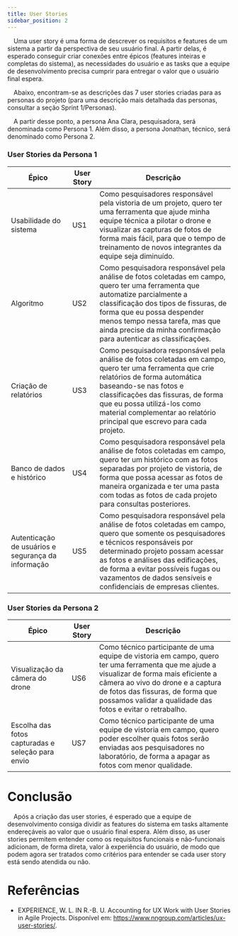 ```yaml
---
title: User Stories
sidebar_position: 2
---
```


&emsp;Uma user story é uma forma de descrever os requisitos e features de um sistema a partir da perspectiva de seu usuário final. A partir delas, é esperado conseguir criar conexões entre épicos (features inteiras e completas do sistema), as necessidades do usuário e as tasks que a equipe de desenvolvimento precisa cumprir para entregar o valor que o usuário final espera.

&emsp;Abaixo, encontram-se as descrições das 7 user stories criadas para as personas do projeto (para uma descrição mais detalhada das personas, consultar a seção Sprint 1/Personas).

&emsp;A partir desse ponto, a persona Ana Clara, pesquisadora, será denominada como Persona 1. Além disso, a persona Jonathan, técnico, será denominado como Persona 2.

### User Stories da Persona 1

| Épico | User Story | Descrição |
| ----- | ---------- | --------- |
| Usabilidade do sistema | US1 | Como pesquisadores responsável pela vistoria de um projeto, quero ter uma ferramenta que ajude minha equipe técnica a pilotar o drone e visualizar as capturas de fotos de forma mais fácil, para que o tempo de treinamento de novos integrantes da equipe seja diminuído. |
| Algoritmo | US2 | Como pesquisadora responsável pela análise de fotos coletadas em campo, quero ter uma ferramenta que automatize parcialmente a classificação dos tipos de fissuras, de forma que eu possa despender menos tempo nessa tarefa, mas que ainda precise da minha confirmação para autenticar as classificações. |
| Criação de relatórios  | US3 | Como pesquisadora responsável pela análise de fotos coletadas em campo, quero ter uma ferramenta que crie relatórios de forma automática baseando-se nas fotos e classificações das fissuras, de forma que eu possa utilizá-los como material complementar ao relatório principal que escrevo para cada projeto. |
| Banco de dados e histórico | US4 | Como pesquisadora responsável pela análise de fotos coletadas em campo, quero ter um histórico com as fotos separadas por projeto de vistoria, de forma que possa acessar as fotos de maneira organizada e ter uma pasta com todas as fotos de cada projeto para consultas posteriores. |
| Autenticação de usuários e segurança da informação  | US5 | Como pesquisadora responsável pela análise de fotos coletadas em campo, quero que somente os pesquisadores e técnicos responsáveis por determinado projeto possam acessar as fotos e análises das edificações, de forma a evitar possíveis fugas ou vazamentos de dados sensíveis e confidenciais de empresas clientes. |

### User Stories da Persona 2

| Épico | User Story | Descrição |
| ----- | ---------- | --------- |
| Visualização da câmera do drone | US6 | Como técnico participante de uma equipe de vistoria em campo, quero ter uma ferramenta que me ajude a visualizar de forma mais eficiente a câmera ao vivo do drone e a captura de fotos das fissuras, de forma que possamos validar a qualidade das fotos e evitar o retrabalho. |
| Escolha das fotos capturadas e seleção para envio | US7 | Como técnico participante de uma equipe de vistoria em campo, quero poder escolher quais fotos serão enviadas aos pesquisadores no laboratório, de forma a apagar as fotos com menor qualidade. |

# Conclusão

&emsp;Após a criação das user stories, é esperado que a equipe de desenvolvimento consiga dividir as features do sistema em tasks altamente endereçáveis ao valor que o usuário final espera. Além disso, as user stories permitem entender como os requisitos funcionais e não-funcionais adicionam, de forma direta, valor à experiência do usuário, de modo que podem agora ser tratados como critérios para entender se cada user story está sendo atendida ou não.

# Referências

- EXPERIENCE, W. L. IN R.-B. U. Accounting for UX Work with User Stories in Agile Projects. Disponível em: <https://www.nngroup.com/articles/ux-user-stories/>.

‌